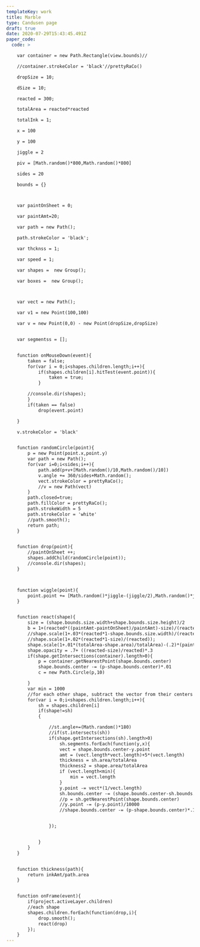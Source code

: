 ```yaml
---
templateKey: work
title: Marble
type: Candusen page
draft: true
date: 2020-07-29T15:43:45.491Z
paper_code:
  code: >

    var container = new Path.Rectangle(view.bounds)//

    //container.strokeColor = 'black'//prettyRaCo()

    dropSize = 10;

    dSize = 10;

    reacted = 300;

    totalArea = reacted*reacted

    totalInk = 1;

    x = 100

    y = 100

    jiggle = 2

    piv = [Math.random()*800,Math.random()*800]

    sides = 20

    bounds = {}



    var paintOnSheet = 0;

    var paintAmt=20;

    var path = new Path();

    path.strokeColor = 'black';

    var thcknss = 1;

    var speed = 1;

    var shapes =  new Group();

    var boxes =  new Group();



    var vect = new Path();

    var v1 = new Point(100,100)

    var v = new Point(0,0) - new Point(dropSize,dropSize)


    var segmentss = [];


    function onMouseDown(event){
    	taken = false;
    	for(var i = 0;i<shapes.children.length;i++){
    		if(shapes.children[i].hitTest(event.point)){
    			taken = true;
    		}

    	//console.dir(shapes);
    	}
    	if(taken == false)
    		drop(event.point)

    }

    v.strokeColor = 'black'


    function randomCircle(point){
    	p = new Point(point.x,point.y)
    	var path = new Path();
    	for(var i=0;i<sides;i++){
    		path.add(p+v+[Math.random()/10,Math.random()/10])
    		v.angle += 360/sides+Math.random();
    		vect.strokeColor = prettyRaCo();
    		//v = new Path(vect)
    	}
    	path.closed=true;
    	path.fillColor = prettyRaCo();
    	path.strokeWidth = 5
    	path.strokeColor = 'white'
    	//path.smooth();
    	return path;
    }


    function drop(point){
    	//paintOnSheet ++;
    	shapes.addChild(randomCircle(point));
    	//console.dir(shapes);
    }



    function wiggle(point){
    	point.point += [Math.random()*jiggle-(jiggle/2),Math.random()*jiggle-(jiggle/2)]
    }


    function react(shape){
    	size = (shape.bounds.size.width+shape.bounds.size.height)/2
    	b = 1+(reacted*((paintAmt-paintOnSheet)/paintAmt)-size)/(reacted)
    	//shape.scale(1+.03*(reacted*1-shape.bounds.size.width)/(reacted));
    	//shape.scale(1+.02*(reacted*1-size)/(reacted));
    	shape.scale(1+.01*(totalArea-shape.area)/totalArea)-(.2)*(paintAmt-paintOnSheet)/paintAmt
    	shape.opacity = .7+ ((reacted-size)/reacted)*.3
    	if(shape.getIntersections(container).length>0){
    		p = container.getNearestPoint(shape.bounds.center)
    		shape.bounds.center -= (p-shape.bounds.center)*.01
    		c = new Path.Circle(p,10)

    	}
    	var min = 1000
    	//for each other shape, subtract the vector from their centers from each segment
    	for(var i = 0;i<shapes.children.length;i++){
    		sh = shapes.children[i]
    		if(shape!=sh)
    		{

    			//st.angle+=(Math.random()*180)
    			//if(st.intersects(sh))
    			if(shape.getIntersections(sh).length>0)
    				sh.segments.forEach(function(y,x){
    				vect = shape.bounds.center-y.point
    				amt = (vect.length*vect.length)+5*(vect.length)
    				thickness = sh.area/totalArea
    				thickness2 = shape.area/totalArea
    				if (vect.length<min){
    					min = vect.length
    				}
    				y.point -= vect*(1/vect.length)
    				sh.bounds.center -= (shape.bounds.center-sh.bounds.center)*.0001
    				//p = sh.getNearestPoint(shape.bounds.center)
    				//y.point -= (p-y.point)/10000
    				//shape.bounds.center -= (p-shape.bounds.center)*.1


    			});


    		}
    	}
    }


    function thickness(path){
    	return inkAmt/path.area
    }


    function onFrame(event){
    	if(project.activeLayer.children)
    	//each shape
    	shapes.children.forEach(function(drop,i){
    		drop.smooth();
    		react(drop)
    	});
    }
---
```

